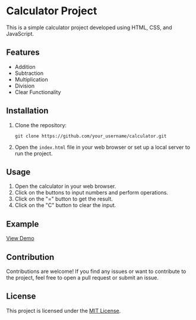 # Calculator Project

This is a simple calculator project developed using HTML, CSS, and JavaScript.

## Features

- Addition
- Subtraction
- Multiplication
- Division
- Clear Functionality

## Installation

1. Clone the repository:

    ```
    git clone https://github.com/your_username/calculator.git
    ```

2. Open the `index.html` file in your web browser or set up a local server to run the project.

## Usage

1. Open the calculator in your web browser.
2. Click on the buttons to input numbers and perform operations.
3. Click on the "=" button to get the result.
4. Click on the "C" button to clear the input.

## Example

[View Demo](https://your_username.github.io/calculator)

## Contribution

Contributions are welcome! If you find any issues or want to contribute to the project, feel free to open a pull request or submit an issue.

## License

This project is licensed under the [MIT License](LICENSE).
